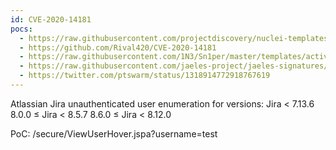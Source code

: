 ```yaml
---
id: CVE-2020-14181
pocs:
  - https://raw.githubusercontent.com/projectdiscovery/nuclei-templates/master/cves/CVE-2020-14181.yaml
  - https://github.com/Rival420/CVE-2020-14181
  - https://raw.githubusercontent.com/1N3/Sn1per/master/templates/active/CVE-2020-14181_-_User_Enumeration_Via_Insecure_Jira_Endpoint.sh
  - https://raw.githubusercontent.com/jaeles-project/jaeles-signatures/master/cves/jira-user-enumeration-cve-2020-14181.yaml
  - https://twitter.com/ptswarm/status/1318914772918767619
---
```

Atlassian Jira unauthenticated user enumeration for versions:
Jira < 7.13.6
8.0.0 ≤ Jira < 8.5.7
8.6.0 ≤ Jira < 8.12.0

PoC: /secure/ViewUserHover.jspa?username=test
